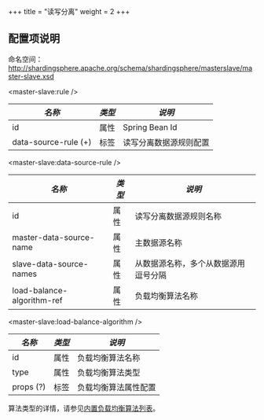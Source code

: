 +++
title = "读写分离"
weight = 2
+++

## 配置项说明

命名空间：http://shardingsphere.apache.org/schema/shardingsphere/masterslave/master-slave.xsd

\<master-slave:rule />

| *名称*                | *类型* | *说明*           |
| -------------------- | ------ | --------------- |
| id                   | 属性   | Spring Bean Id   |
| data-source-rule (+) | 标签   | 读写分离数据源规则配置 |

\<master-slave:data-source-rule />

| *名称*                     | *类型* | *说明*                          |
| -------------------------- | ----- | ------------------------------- |
| id                         | 属性  | 读写分离数据源规则名称             |
| master-data-source-name    | 属性  | 主数据源名称                      |
| slave-data-source-names    | 属性  | 从数据源名称，多个从数据源用逗号分隔 |
| load-balance-algorithm-ref | 属性  | 负载均衡算法名称                   |


\<master-slave:load-balance-algorithm />

| *名称*    | *类型* | *说明*            |
| --------- | ----- | ----------------- |
| id        | 属性  | 负载均衡算法名称    |
| type      | 属性  | 负载均衡算法类型    |
| props (?) | 标签  | 负载均衡算法属性配置 |

算法类型的详情，请参见[内置负载均衡算法列表](/cn/user-manual/shardingsphere-jdbc/configuration/built-in-algorithm/load-balance)。
